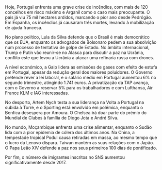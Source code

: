 Hoje, Portugal enfrenta uma grave crise de incêndios, com mais de 120 concelhos em risco máximo e Arganil como o caso mais preocupante. O país já viu 75 mil hectares ardidos, marcando o pior ano desde Pedrógão. Em Espanha, os incêndios já causaram três mortes, levando à mobilização de ajuda francesa.

No plano político, Lula da Silva defende que o Brasil é mais democrático que os EUA, enquanto os advogados de Bolsonaro pedem a sua absolvição num processo de tentativa de golpe de Estado. No âmbito internacional, Trump e Putin vão reunir-se no Alasca para discutir a paz na Ucrânia, conflito este que levou a Ucrânia a atacar uma refinaria russa com drones.

A nível económico, a Galp lidera as emissões de gases com efeito de estufa em Portugal, apesar da redução geral dos maiores poluidores. O Governo pretende rever a lei laboral, e o salário médio em Portugal aumentou 6% no segundo trimestre, atingindo 1.741 euros. A privatização da TAP avança, com o Governo a reservar 5% para os trabalhadores e com Lufthansa, Air France KLM e IAG interessadas.

No desporto, Artem Nych testa a sua liderança na Volta a Portugal na subida à Torre, e o Sporting está envolvido em polémica, enquanto o Benfica desespera por Amoura. O Chelsea irá doar parte do prémio do Mundial de Clubes à família de Diogo Jota e André Silva.

No mundo, Moçambique enfrenta uma crise alimentar, enquanto o Sudão lida com a pior epidemia de cólera dos últimos anos. Na China, a tempestade tropical Podul causa retiradas em massa, ao mesmo tempo que o lucro da Lenovo dispara. Taiwan mantém as suas relações com o Japão. O Papa Leão XIV defende a paz nos seus primeiros 100 dias de pontificado.

Por fim, o número de imigrantes inscritos no SNS aumentou significativamente desde 2017.